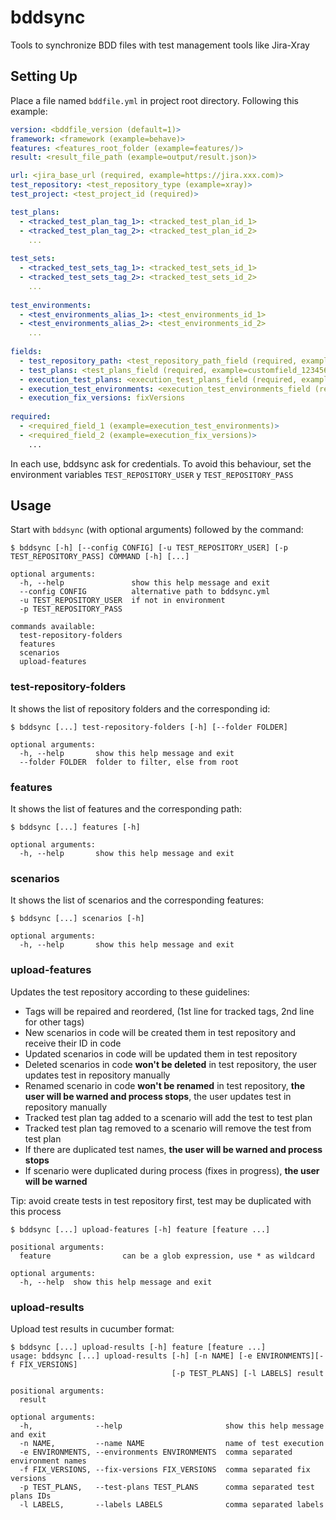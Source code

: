 # bddsync

Tools to synchronize BDD files with test management tools like Jira-Xray

## Setting Up

Place a file named `bddfile.yml` in project root directory. Following this example: 

``` yaml
version: <bddfile_version (default=1)>
framework: <framework (example=behave)>
features: <features_root_folder (example=features/)>
result: <result_file_path (example=output/result.json)>

url: <jira_base_url (required, example=https://jira.xxx.com)>
test_repository: <test_repository_type (example=xray)>
test_project: <test_project_id (required)>

test_plans:
  - <tracked_test_plan_tag_1>: <tracked_test_plan_id_1>
  - <tracked_test_plan_tag_2>: <tracked_test_plan_id_2>
    ...
    
test_sets:
  - <tracked_test_sets_tag_1>: <tracked_test_sets_id_1>
  - <tracked_test_sets_tag_2>: <tracked_test_sets_id_2>
    ...
    
test_environments:
  - <test_environments_alias_1>: <test_environments_id_1>
  - <test_environments_alias_2>: <test_environments_id_2>
    ...
    
fields:
  - test_repository_path: <test_repository_path_field (required, example=customfield_123456)>
  - test_plans: <test_plans_field (required, example=customfield_123456)>
  - execution_test_plans: <execution_test_plans_field (required, example=customfield_123456)>
  - execution_test_environments: <execution_test_environments_field (required, example=customfield_123456)>
  - execution_fix_versions: fixVersions
  
required:
  - <required_field_1 (example=execution_test_environments)>
  - <required_field_2 (example=execution_fix_versions)>
    ...
```

In each use, bddsync ask for credentials. To avoid this behaviour, set the environment variables 
`TEST_REPOSITORY_USER` y `TEST_REPOSITORY_PASS`

## Usage

Start with `bddsync` (with optional arguments) followed by the command:

```
$ bddsync [-h] [--config CONFIG] [-u TEST_REPOSITORY_USER] [-p TEST_REPOSITORY_PASS] COMMAND [-h] [...]

optional arguments:
  -h, --help               show this help message and exit
  --config CONFIG          alternative path to bddsync.yml
  -u TEST_REPOSITORY_USER  if not in environment
  -p TEST_REPOSITORY_PASS
  
commands available:
  test-repository-folders
  features
  scenarios
  upload-features
```

### test-repository-folders

It shows the list of repository folders and the corresponding id:

```
$ bddsync [...] test-repository-folders [-h] [--folder FOLDER]

optional arguments:
  -h, --help       show this help message and exit
  --folder FOLDER  folder to filter, else from root
```

### features

It shows the list of features and the corresponding path:

```
$ bddsync [...] features [-h]

optional arguments:
  -h, --help       show this help message and exit
```

### scenarios

It shows the list of scenarios and the corresponding features:

```
$ bddsync [...] scenarios [-h]

optional arguments:
  -h, --help       show this help message and exit
```

### upload-features

Updates the test repository according to these guidelines:
  - Tags will be repaired and reordered, (1st line for tracked tags, 2nd line for other tags)
  - New scenarios in code will be created them in test repository and receive their ID in code
  - Updated scenarios in code will be updated them in test repository
  - Deleted scenarios in code **won't be deleted** in test repository, the user updates test in repository manually
  - Renamed scenario in code **won't be renamed** in test repository, **the user will be warned and process stops**, the user updates test in repository manually
  - Tracked test plan tag added to a scenario will add the test to test plan
  - Tracked test plan tag removed to a scenario will remove the test from test plan
  - If there are duplicated test names, **the user will be warned and process stops**
  - If scenario were duplicated during process (fixes in progress), **the user will be warned**

Tip: avoid create tests in test repository first, test may be duplicated with this process

```
$ bddsync [...] upload-features [-h] feature [feature ...]

positional arguments:
  feature                can be a glob expression, use * as wildcard 

optional arguments:
  -h, --help  show this help message and exit
```

### upload-results

Upload test results in cucumber format:

```
$ bddsync [...] upload-results [-h] feature [feature ...]
usage: bddsync [...] upload-results [-h] [-n NAME] [-e ENVIRONMENTS][-f FIX_VERSIONS]
                                    [-p TEST_PLANS] [-l LABELS] result

positional arguments:
  result

optional arguments:
  -h,              --help                       show this help message and exit
  -n NAME,         --name NAME                  name of test execution
  -e ENVIRONMENTS, --environments ENVIRONMENTS  comma separated environment names
  -f FIX_VERSIONS, --fix-versions FIX_VERSIONS  comma separated fix versions
  -p TEST_PLANS,   --test-plans TEST_PLANS      comma separated test plans IDs
  -l LABELS,       --labels LABELS              comma separated labels
```

